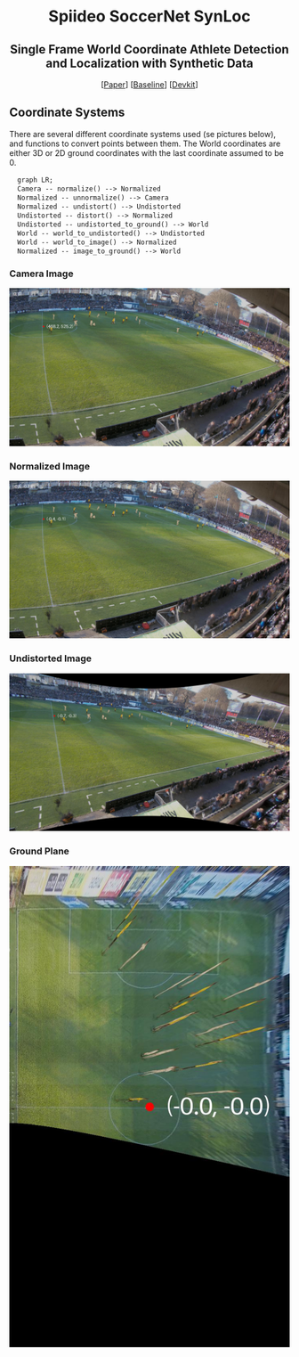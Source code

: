 
<div align="center">

# Spiideo SoccerNet SynLoc
## Single Frame World Coordinate Athlete Detection and Localization with Synthetic Data

[[Paper](https://arxiv.org/)] [[Baseline](https://github.com/Spiideo/mmpose/tree/spiideo_scenes)] [[Devkit](https://github.com/Spiideo/sskit)]

</div>

## Coordinate Systems

There are several different coordinate systems used (se pictures below), and functions to convert points between them. The World coordinates are either 3D or 2D ground coordinates with the last coordinate assumed to be 0.

```mermaid
  graph LR;
  Camera -- normalize() --> Normalized
  Normalized -- unnormalize() --> Camera
  Normalized -- undistort() --> Undistorted
  Undistorted -- distort() --> Normalized
  Undistorted -- undistorted_to_ground() --> World
  World -- world_to_undistorted() --> Undistorted
  World -- world_to_image() --> Normalized
  Normalized -- image_to_ground() --> World
```

### Camera Image
![](docs/camera.jpg)

### Normalized Image
![](docs/normalized.jpg)

### Undistorted Image
![](docs/undistorted.jpg)

### Ground Plane
![](docs/ground.jpg)
